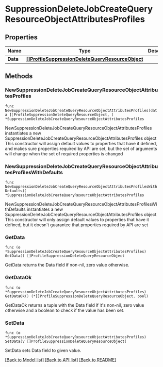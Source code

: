 # SuppressionDeleteJobCreateQueryResourceObjectAttributesProfiles

## Properties

Name | Type | Description | Notes
------------ | ------------- | ------------- | -------------
**Data** | [**[]ProfileSuppressionDeleteQueryResourceObject**](ProfileSuppressionDeleteQueryResourceObject.md) |  | 

## Methods

### NewSuppressionDeleteJobCreateQueryResourceObjectAttributesProfiles

`func NewSuppressionDeleteJobCreateQueryResourceObjectAttributesProfiles(data []ProfileSuppressionDeleteQueryResourceObject, ) *SuppressionDeleteJobCreateQueryResourceObjectAttributesProfiles`

NewSuppressionDeleteJobCreateQueryResourceObjectAttributesProfiles instantiates a new SuppressionDeleteJobCreateQueryResourceObjectAttributesProfiles object
This constructor will assign default values to properties that have it defined,
and makes sure properties required by API are set, but the set of arguments
will change when the set of required properties is changed

### NewSuppressionDeleteJobCreateQueryResourceObjectAttributesProfilesWithDefaults

`func NewSuppressionDeleteJobCreateQueryResourceObjectAttributesProfilesWithDefaults() *SuppressionDeleteJobCreateQueryResourceObjectAttributesProfiles`

NewSuppressionDeleteJobCreateQueryResourceObjectAttributesProfilesWithDefaults instantiates a new SuppressionDeleteJobCreateQueryResourceObjectAttributesProfiles object
This constructor will only assign default values to properties that have it defined,
but it doesn't guarantee that properties required by API are set

### GetData

`func (o *SuppressionDeleteJobCreateQueryResourceObjectAttributesProfiles) GetData() []ProfileSuppressionDeleteQueryResourceObject`

GetData returns the Data field if non-nil, zero value otherwise.

### GetDataOk

`func (o *SuppressionDeleteJobCreateQueryResourceObjectAttributesProfiles) GetDataOk() (*[]ProfileSuppressionDeleteQueryResourceObject, bool)`

GetDataOk returns a tuple with the Data field if it's non-nil, zero value otherwise
and a boolean to check if the value has been set.

### SetData

`func (o *SuppressionDeleteJobCreateQueryResourceObjectAttributesProfiles) SetData(v []ProfileSuppressionDeleteQueryResourceObject)`

SetData sets Data field to given value.



[[Back to Model list]](../README.md#documentation-for-models) [[Back to API list]](../README.md#documentation-for-api-endpoints) [[Back to README]](../README.md)


